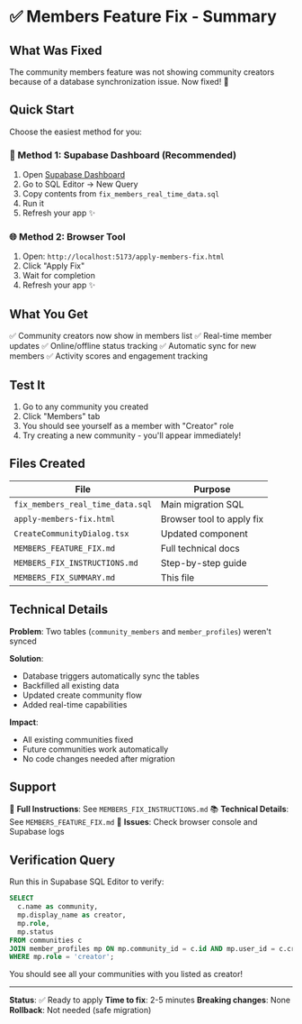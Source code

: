 # ✅ Members Feature Fix - Summary

## What Was Fixed

The community members feature was not showing community creators because of a database synchronization issue. Now fixed! 🎉

## Quick Start

Choose the easiest method for you:

### 🎯 Method 1: Supabase Dashboard (Recommended)

1. Open [Supabase Dashboard](https://supabase.com/dashboard)
2. Go to SQL Editor → New Query
3. Copy contents from `fix_members_real_time_data.sql`
4. Run it
5. Refresh your app ✨

### 🌐 Method 2: Browser Tool

1. Open: `http://localhost:5173/apply-members-fix.html`
2. Click "Apply Fix"
3. Wait for completion
4. Refresh your app ✨

## What You Get

✅ Community creators now show in members list
✅ Real-time member updates
✅ Online/offline status tracking
✅ Automatic sync for new members
✅ Activity scores and engagement tracking

## Test It

1. Go to any community you created
2. Click "Members" tab
3. You should see yourself as a member with "Creator" role
4. Try creating a new community - you'll appear immediately!

## Files Created

| File | Purpose |
|------|---------|
| `fix_members_real_time_data.sql` | Main migration SQL |
| `apply-members-fix.html` | Browser tool to apply fix |
| `CreateCommunityDialog.tsx` | Updated component |
| `MEMBERS_FEATURE_FIX.md` | Full technical docs |
| `MEMBERS_FIX_INSTRUCTIONS.md` | Step-by-step guide |
| `MEMBERS_FIX_SUMMARY.md` | This file |

## Technical Details

**Problem**: Two tables (`community_members` and `member_profiles`) weren't synced

**Solution**: 
- Database triggers automatically sync the tables
- Backfilled all existing data
- Updated create community flow
- Added real-time capabilities

**Impact**: 
- All existing communities fixed
- Future communities work automatically
- No code changes needed after migration

## Support

📖 **Full Instructions**: See `MEMBERS_FIX_INSTRUCTIONS.md`
📚 **Technical Details**: See `MEMBERS_FEATURE_FIX.md`
🐛 **Issues**: Check browser console and Supabase logs

## Verification Query

Run this in Supabase SQL Editor to verify:

```sql
SELECT 
  c.name as community,
  mp.display_name as creator,
  mp.role,
  mp.status
FROM communities c
JOIN member_profiles mp ON mp.community_id = c.id AND mp.user_id = c.creator_id
WHERE mp.role = 'creator';
```

You should see all your communities with you listed as creator!

---

**Status**: ✅ Ready to apply
**Time to fix**: 2-5 minutes
**Breaking changes**: None
**Rollback**: Not needed (safe migration)